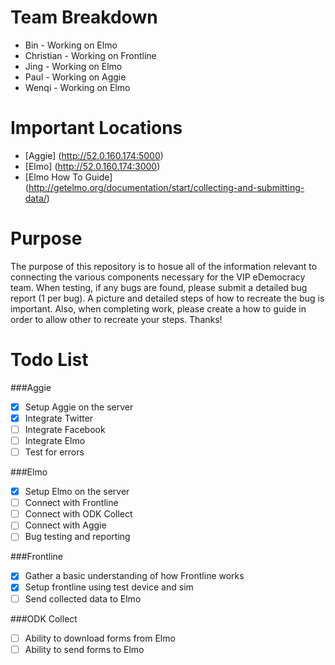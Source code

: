Team Breakdown
========
- Bin         - Working on Elmo 
- Christian   - Working on Frontline
- Jing        - Working on Elmo
- Paul        - Working on Aggie
- Wenqi       - Working on Elmo

Important Locations
========
- [Aggie] (http://52.0.160.174:5000)
- [Elmo] (http://52.0.160.174:3000)
- [Elmo How To Guide] (http://getelmo.org/documentation/start/collecting-and-submitting-data/)

Purpose
========
The purpose of this repository is to hosue all of the information relevant to connecting the various components necessary for the VIP eDemocracy team. When testing, if any bugs are found, please submit a detailed bug report (1 per bug). A picture and detailed steps of how to recreate the bug is important. Also, when completing work, please create a how to guide in order to allow other to recreate your steps. Thanks!

Todo List
========

###Aggie
- [x] Setup Aggie on the server
- [x] Integrate Twitter
- [ ] Integrate Facebook
- [ ] Integrate Elmo
- [ ] Test for errors

###Elmo
- [x] Setup Elmo on the server
- [ ] Connect with Frontline
- [ ] Connect with ODK Collect
- [ ] Connect with Aggie
- [ ] Bug testing and reporting

###Frontline
- [x] Gather a basic understanding of how Frontline works
- [x] Setup frontline using test device and sim
- [ ] Send collected data to Elmo

###ODK Collect
- [ ] Ability to download forms from Elmo
- [ ] Ability to send forms to Elmo
